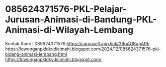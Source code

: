 # 085624371576-PKL-Pelajar-Jurusan-Animasi-di-Bandung-PKL-Animasi-di-Wilayah-Lembang
Kontak Kami : 085624371576  https://carousell.app.link/36qAOKapAPb  https://lowonganpkldkvdicimahi.blogspot.com/2024/12/085624371576-pkl-bidang-animasi-lembang.html  https://lowonganpkldkvdicimahi.blogspot.com/
